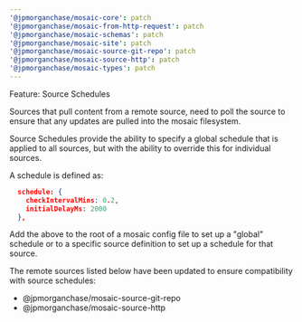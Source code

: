 ```yaml
---
'@jpmorganchase/mosaic-core': patch
'@jpmorganchase/mosaic-from-http-request': patch
'@jpmorganchase/mosaic-schemas': patch
'@jpmorganchase/mosaic-site': patch
'@jpmorganchase/mosaic-source-git-repo': patch
'@jpmorganchase/mosaic-source-http': patch
'@jpmorganchase/mosaic-types': patch
---
```


Feature: Source Schedules

Sources that pull content from a remote source, need to poll the source to ensure that any updates are pulled into the mosaic filesystem.

Source Schedules provide the ability to specify a global schedule that is applied to all sources, but with the ability to override this for individual sources.

A schedule is defined as:

```json
  schedule: {
    checkIntervalMins: 0.2,
    initialDelayMs: 2000
  },
```

Add the above to the root of a mosaic config file to set up a "global" schedule or to a specific source definition to set up a schedule for that source.

The remote sources listed below have been updated to ensure compatibility with source schedules:

- @jpmorganchase/mosaic-source-git-repo
- @jpmorganchase/mosaic-source-http
